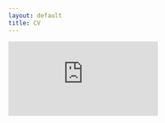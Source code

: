 ```yaml
---
layout: default
title: CV
---
```


<div class="w3-container"><iframe src="https://drive.google.com/file/d/1-V7ry7v9FU3GDRHEBdltrtGXQszeBdrv/preview" frameborder="0" allowfullscreen></iframe></div>
